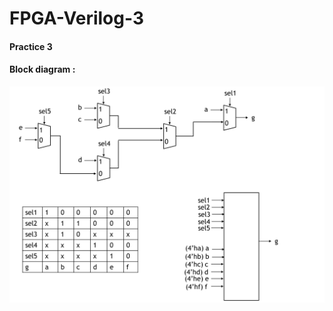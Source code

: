 # FPGA-Verilog-3
#### Practice 3 
#### Block diagram : 
![image](https://github.com/JoanMCHuang/FPGA-Verilog-3/blob/main/3.png)
